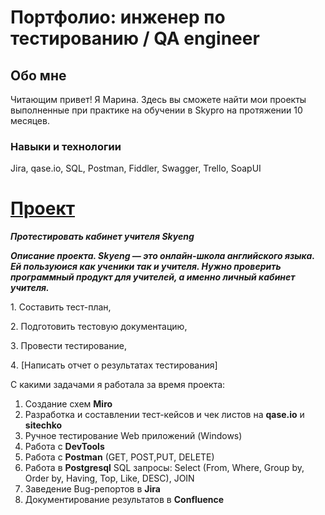 # Портфолио: инженер по тестированию / QA engineer  

## Обо мне

Читающим привет! Я Марина. Здесь вы сможете найти мои проекты выполненные при практике на обучении в Skypro на протяжении 10 месяцев.

### Навыки и технологии

Jira, qase.io, SQL, Postman, Fiddler, Swagger, Trello,
SoapUI


# [Проект](https://rectangular-vessel-d37.notion.site/Skyeng-ceffecb6676c4cc69a70c0f73c33e028?pvs=4)

***Протестировать кабинет учителя Skyeng***

***Описание проекта. Skyeng — это онлайн-школа английского языка. Ей пользуюися как ученики так и учителя. Нужно проверить программный продукт для учителей, а именно личный кабинет учителя.***

1️. Составить тест-план,

2️. Подготовить тестовую документацию,

3️. Провести тестирование,

4️. [Написать отчет о результатах тестирования]


С какими задачами я работала за время проекта:

1. Создание схем **Miro**
2. Разработка и составлении тест-кейсов и чек листов на **qase.io** и **sitechko**
3. Ручное тестирование Web приложений (Windows)
4. Работа с **DevTools**
5. Работа с **Postman** (GET, POST,PUT, DELETE)
6. Работа в **Postgresql** SQL запросы: Select (From, Where, Group by, Order by, Having, Top, Like, DESC), JOIN 
7. Заведение Bug-репортов в **Jira**
8. Документирование результатов в **Confluence**


